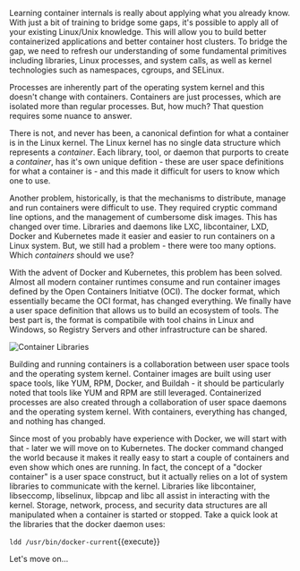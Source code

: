Learning container internals is really about applying what you already know. With just a bit of training to bridge some gaps, it's possible to apply all of your existing Linux/Unix knowledge. This will allow you to build better containerized applications and better container host clusters. To bridge the gap, we need to refresh our understanding of some fundamental primitives including libraries, Linux processes, and system calls, as well as kernel technologies such as namespaces, cgroups, and SELinux. 

Processes are inherently part of the operating system kernel and this doesn't change with containers. Containers are just processes, which are isolated more than regular processes. But, how much? That question requires some nuance to answer.

There is not, and never has been, a canonical defintion for what a container is in the Linux kernel. The Linux kernel has no single data structure which represents a *container*. Each library, tool, or daemon that purports to create a *container*, has it's own unique defition - these are user space definitions for what a container is - and this made it difficult for users to know which one to use.

Another problem, historically, is that the mechanisms to distribute, manage and run containers were difficult to use. They required cryptic command line options, and the management of cumbersome disk images. This has changed over time. Libraries and daemons like LXC, libcontainer, LXD, Docker and Kubernetes made it easier and easier to run containers on a Linux system. But, we still had a problem - there were too many options. Which *containers* should we use?

With the advent of Docker and Kubernetes, this problem has been solved. Almost all modern container runtimes consume and run container images defined by the Open Containers Initiatve (OCI). The docker format, which essentially became the OCI format, has changed everything. We finally have a user space definition that allows us to build an ecosystem of tools. The best part is, the format is compatibile with tool chains in Linux and Windows, so Registry Servers and other infrastructure can be shared.

![Container Libraries](https://katacoda.com/fatherlinux/assets/subsystems/container-internals-lab-1/02-container-libraries.png)

Building and running containers is a collaboration between user space tools and the operating system kernel. Container images are built using user space tools, like YUM, RPM, Docker, and Buildah - it should be particularly noted that tools like YUM and RPM are still leveraged. Containerized processes are also created through a collaboration of user space daemons and the operating system kernel. With containers, everything has changed, and nothing has changed.

Since most of you probably have experience with Docker, we will start with that - later we will move on to Kubernetes. The docker command changed the world because it makes it really easy to start a couple of containers and even show which ones are running. In fact, the concept of a "docker container" is a user space construct, but it actually relies on a lot of system libraries to communicate with the kernel. Libraries like libcontainer, libseccomp, libselinux, libpcap and libc all assist in interacting with the kernel. Storage, network, process, and security data structures are all manipulated when a container is started or stopped. Take a quick look at the libraries that the docker daemon uses:

``ldd /usr/bin/docker-current``{{execute}}

Let's move on...
